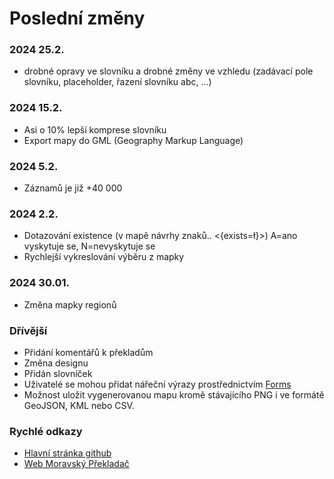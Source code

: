 # Poslední změny
### 2024 25.2. 
- drobné opravy ve slovníku a drobné změny ve vzhledu (zadávací pole slovníku, placeholder, řazení slovníku abc, ...)

### 2024 15.2. 
- Asi o 10% lepší komprese slovníku
- Export mapy do GML (Geography Markup Language)
  
### 2024 5.2. 
- Záznamů je již +40 000 

### 2024 2.2. 
- Dotazování existence (v mapě návrhy znaků.. <{exists=ł}>) A=ano vyskytuje se, N=nevyskytuje se
- Rychlejší vykreslování výběru z mapky
  
### 2024 30.01. 
- Změna mapky regionů

### Dřívější
- Přidání komentářů k překladům
- Změna designu
- Přidán slovníček
- Uživatelé se mohou přidat nářeční výrazy prostřednictvím [Forms](https://docs.google.com/forms/d/e/1FAIpQLSeWFkWeMyxEYxEHhTP3SB3p5jxs6_ubsw6WB28csYRgEuR8WQ/viewform?usp=pp_url)
- Možnost uložit vygenerovanou mapu kromě stávajícího PNG i ve formátě GeoJSON, KML nebo CSV.

### Rychlé odkazy
- [Hlavní stránka github](https://github.com/GeftGames/moravskyprekladac)
- [Web Moravský Překladač](https://moravskyprekladac.pages.dev/)
